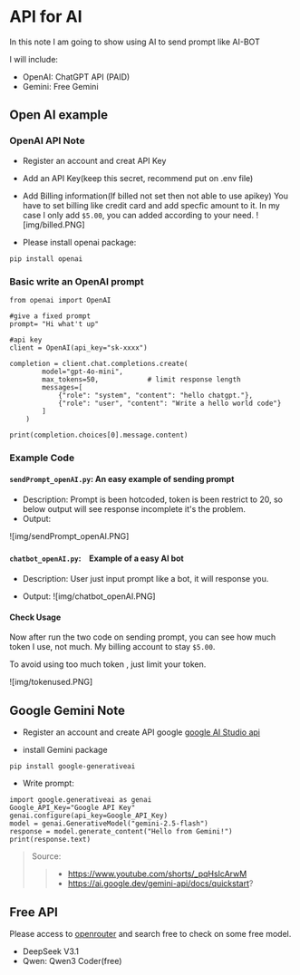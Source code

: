 # API for AI
In this note I am going to show using AI to send prompt like AI-BOT

I will include: 
- OpenAI: ChatGPT API (PAID)
- Gemini: Free Gemini

## Open AI example

### OpenAI API Note

- Register an account and creat API Key
- Add an API Key(keep this secret, recommend put on .env file)
- Add Billing information(If billed not set then not able to use apikey)
You have to set billing like credit card and add specfic amount to it. In my case I only add `$5.00`, you can added according to your need. 
![img/billed.PNG]



- Please install openai package:
```
pip install openai
```

### Basic write an OpenAI prompt

```
from openai import OpenAI

#give a fixed prompt
prompt= "Hi what't up"

#api key
client = OpenAI(api_key="sk-xxxx")

completion = client.chat.completions.create(
        model="gpt-4o-mini",    
        max_tokens=50,            # limit response length
        messages=[
            {"role": "system", "content": "hello chatgpt."},
            {"role": "user", "content": "Write a hello world code"}
        ]
	)

print(completion.choices[0].message.content)
```


### Example Code

#### `sendPrompt_openAI.py`: An easy example of sending prompt
- Description: Prompt is been hotcoded, token is been restrict to 20, so below output will see response incomplete it's the problem.
- Output:

![img/sendPrompt_openAI.PNG]

#### `chatbot_openAI.py`:　Example of a easy AI bot
- Description: User just input prompt like a bot, it will response you. 

- Output:
![img/chatbot_openAI.PNG]


#### Check Usage

Now after run the two code on sending prompt, you can see how much token I use, not much. My billing account to stay `$5.00`. 

To avoid using too  much token , just limit your token. 

![img/tokenused.PNG]


## Google Gemini Note
- Register an account and create API google [google AI Studio api](https://aistudio.google.com/app/api-keys) 


- install Gemini package
```
pip install google-generativeai
```

- Write prompt:
```
import google.generativeai as genai
Google_API_Key="Google API Key"
genai.configure(api_key=Google_API_Key)
model = genai.GenerativeModel("gemini-2.5-flash")
response = model.generate_content("Hello from Gemini!")
print(response.text)
```

> Source: 
>> - https://www.youtube.com/shorts/_pqHsIcArwM
>> - https://ai.google.dev/gemini-api/docs/quickstart?


## Free API
Please access to [openrouter](#https://openrouter.ai) and search free to check on some free model.
- DeepSeek V3.1
- Qwen: Qwen3 Coder(free)